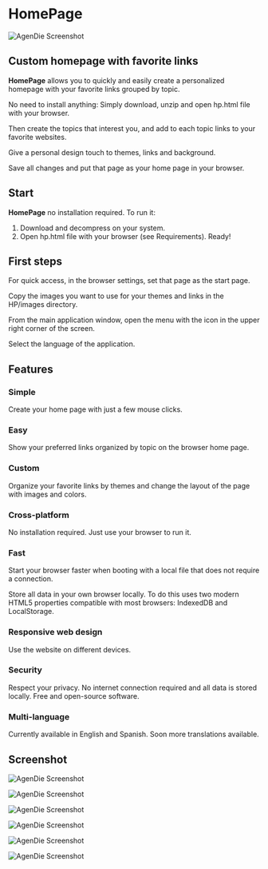 # HomePage

![AgenDie Screenshot](http://posits.x10host.com/wp-content/uploads/2017/07/Captura-el-2017-07-17-a-las-22.38.32-fullpage.png)

## Custom homepage with favorite links

**HomePage** allows you to quickly and easily create a personalized homepage with your favorite links grouped by topic.

No need to install anything: Simply download, unzip and open hp.html file with your browser.

Then create the topics that interest you, and add to each topic links to your favorite websites.

Give a personal design touch to themes, links and background.

Save all changes and put that page as your home page in your browser.

## Start

**HomePage** no installation required. To run it:

1. Download and decompress on your system.
2. Open hp.html file with your browser (see Requirements). Ready!

## First steps

For quick access, in the browser settings, set that page as the start page.

Copy the images you want to use for your themes and links in the HP/images directory.

From the main application window, open the menu with the icon in the upper right corner of the screen.

Select the language of the application.

## Features

### Simple

Create your home page with just a few mouse clicks.

### Easy

Show your preferred links organized by topic on the browser home page.

### Custom

Organize your favorite links by themes and change the layout of the page with images and colors.

### Cross-platform

No installation required. Just use your browser to run it.

### Fast

Start your browser faster when booting with a local file that does not require a connection.

Store all data in your own browser locally. To do this uses two modern HTML5 properties compatible with most browsers: IndexedDB and LocalStorage.

### Responsive web design

Use the website on different devices.

### Security

Respect your privacy. No internet connection required and all data is stored locally. Free and open-source software.

### Multi-language

Currently available in English and Spanish. Soon more translations available.

## Screenshot

![AgenDie Screenshot](http://posits.x10host.com/wp-content/uploads/2017/07/Captura-el-2017-07-17-a-las-22.38.06-fullpage.png)

![AgenDie Screenshot](http://posits.x10host.com/wp-content/uploads/2017/07/Captura-el-2017-07-17-a-las-22.35.54-fullpage.png)

![AgenDie Screenshot](http://posits.x10host.com/wp-content/uploads/2017/07/Captura-el-2017-07-17-a-las-22.27.51-fullpage.png)

![AgenDie Screenshot](http://posits.x10host.com/wp-content/uploads/2017/07/Captura-el-2017-07-17-a-las-22.23.53.png)

![AgenDie Screenshot](http://posits.x10host.com/wp-content/uploads/2017/07/Captura-el-2017-07-17-a-las-22.20.18-fullpage.png)

![AgenDie Screenshot](http://posits.x10host.com/wp-content/uploads/2017/07/Captura-el-2017-07-17-a-las-22.16.03-fullpage.png)

